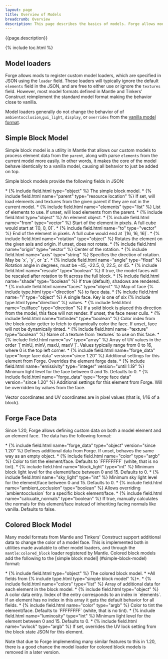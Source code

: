 ```yaml
---
layout: page
title: Overview of Models
breadcrumb: Overview
description: This page describes the basics of models. Forge allows mods to extend the vanilla model format by adding custom model loaders which can have dynamic behavior. These loaders will replace certain but not all elements of the vanilla model format.
---
```


{{page.description}}

{% include toc.html %}

## Model loaders

Forge allows mods to register custom model loaders, which are specified in JSON using the `loader` field. These loaders will typically ignore the default `elements` field in the JSON, and are free to either use or ignore the `textures` field. However, most model formats defined in Mantle and Tinkers' Construct reimplement the standard model format making the behavior close to vanilla.

Model loaders generally do not change the behavior of of `ambientocclusion`,`gui_light`, `display`, or `overrides` from the [vanilla model format](https://minecraft.wiki/w/Model).

## Simple Block Model

Simple block model is a utility in Mantle that allows our custom models to process element data from the `parent`, along with parse `elements` from the current model more easily. In other words, it makes the core of the model behave identically to a vanilla model, causing all behavior to just be added on top.

Simple block models provide the following fields in JSON:

<div class="treeview" markdown=1>
* {% include field.html type="object" %} The simple block model.
    * {% include field.html name="parent" type="resource location" %} If set, will load elements and textures from the given parent if they are not in the current model.
    * {% include field.html name="elements" type="list" %} List of elements to use. If unset, will load elements from the parent.
        * {% include field.html type="object" %} An element object.
            * {% include field.html name="from" type="vector" %} Start of the element in pixels. A full cube would start at `[0, 0, 0]`.
            * {% include field.html name="to" type="vector" %} End of the element in pixels. A full cube would end at `[16, 16, 16]`.
            * {% include field.html name="rotation" type="object" %} Rotates the element on the given axis and origin. If unset, does not rotate.
                * {% include field.html name="origin" type="vector" %} Center of the rotation.
                * {% include field.html name="axis" type="string" %} Specifies the direction of rotation. May be `x`, `y`, or `z`.
                * {% include field.html name="angle" type="float" %} Rotation angle in degrees, must be -45, -22.5, 0, 22.5, or 45.
                * {% include field.html name="rescale" type="boolean" %} If true, the model faces will be rescaled after rotation to fit across the full block.
            * {% include field.html name="shade" type="boolean" %} If true (default), shadows are rendered.
            * {% include field.html name="faces" type="object" %} Map of face {% include type.html type="direction" %} to face data.
            * {% include field.html name="\<direction\>" type="object" %} A single face. Key is one of six {% include type.html type="direction" %} values.
                * {% include field.html name="cullface" type="direction" %} If a solid block is placed this direction from the model, this face will not render. If unset, the face never culls.
                * {% include field.html name="tintindex" type="boolean" %} Color index from the block color getter to fetch to dynamically color the face. If unset, face will not be dynamically tinted.
                * {% include field.html name="texture" type="boolean" %} Name of a texture from `textures` to use on this face.
                * {% include field.html name="uv" type="array" %} Array of UV values in the order `[ minU, minV, maxU, maxV ]`. Values typically range from 0 to 16, where 0 is the top left corner. 
                * {% include field.html name="forge_data" type="forge face data" version="since 1.20" %} Additional settings for this element from Forge. Overrides the element forge data.
                * {% include field.html name="emissivity" type="integer" version="until 1.19" %} Minimum light level for the face between 0 and 15. Defaults to 0.
            * {% include field.html name="forge_data" type="forge face data" version="since 1.20" %} Additional settings for this element from Forge. Will be overridden by values from the face.
</div>

Vector coordinates and UV coordinates are in pixel values (that is, 1/16 of a block).

## Forge Face Data

Since 1.20, Forge allows defining custom data on both a model element and an element face. The data has the following format:

<div class="treeview" markdown=1>
* {% include field.html name="forge_data" type="object" version="since 1.20" %} Defines additional data from Forge. If unset, behaves the same way as an empty object.
    * {% include field.html name="color" type="argb" %} Color to tint the element/face. Defaults to `FFFFFFFF` (white, that is no tint).
    * {% include field.html name="block_light" type="int" %} Minimum block light level for the element/face between 0 and 15. Defaults to 0.
    * {% include field.html name="sky_light" type="int" %} Minimum sky light level for the element/face between 0 and 15. Defaults to 0.
    * {% include field.html name="ambient_occlusion" type="boolean" %} Allows overriding `ambientocclusion` for a specific block element/face.
    * {% include field.html name="calcuate_normals" type="boolean" %} If true, manually calculates the normals for this element/face instead of inheriting facing normals like vanilla. Defaults to false.
</div>

## Colored Block Model

Many model formats from Mantle and Tinkers' Construct support additional data to change the color of a model face. This is implemented both in utilities made available to other model loaders, and through the `mantle:colored_block` loader registered by Mantle. Colored block models add the following to the [simple block model]
(#simple-block-model) format:

<div class="treeview" markdown=1>
* {% include field.html type="object" %} The colored block model.
    * *All fields from {% include type.html type="simple block model" %}*.
    * {% include field.html name="colors" type="list" %} Array of additional data for each element in the block model.
        * {% include field.html type="object" %} A color data entry. Index of the entry corresponds to an index in `elements`. If an element has no index in this array it gets the default behavior for all fields.
            * {% include field.html name="color" type="argb" %} Color to tint the element/face. Defaults to `FFFFFFFF` (white, that is no tint).
            * {% include field.html name="luminosity" type="int" %} Minimum light level for the element between 0 and 15. Defaults to 0.
            * {% include field.html name="uvlock" type="argb" %} If set, overrides the UV lock setting from the block state JSON for this element.
</div>

Note that due to Forge implementing many similar features to this in 1.20, there is a good chance the model loader for colored block models is removed in a later version.
